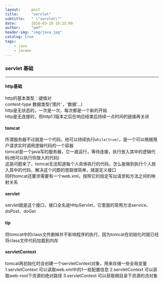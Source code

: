 ```yaml
---
layout:     post
title:      "servlet"
subtitle:   " \"servlet\""
date:       2018-03-10 19:25:00
author:     "wmf"
header-img: "img/java.jpg"
catalog: true
tags:
    - java
    - javaee
---
```

### servlet 基础
***
#### http基础
http的基本类型：键值对<br/>
content-type 数据类型('图片'，'数据'...)<br/>
http是无状态的，一次是一次，每次都是一个新的开始<br/>
http是无连接的，但http1.1版本之后在响应结束后持续一点时间的链接再关闭<br/>
#### tomcat
所谓服务器不过就是一个代码，他可以持续执行```while(true)```，是一个可以根据用户请求实时调用逻辑代码的一个容器<br>
tomcat是一个java写的服务器，它一直运行，等待连接，执行放入其中的逻辑代码(他可以执行你放入的代码)<br>
这是问题来了，tomcat无法知道每个人具体执行的代码，怎么能做到执行个人放入其中的代码，解决这个问题的思路很简单，就是定义接口<br>
同时tomcat还要求需要有一个web.xml，按照它的规定写出请求和方法之间的映射关系
#### servlet
servlet就是这个接口，接口全名是HttpServlet，它里面的常用方法service、doPost、doGet
#### tip
将tomcat中的class文件删掉并不影响程序的执行，因为tomcat在初始化时就已经将class文件代码加载到内存
#### servletContext
tomcat再初始化时会创建一个servletContext对象，用来存储一些全局变量<br>
1.servletContext 可以读取web.xml中的1一些配置信息
2.servletContext 可以获取web-root下资源的绝对路径
3.servletContext 可以获取根目录下资源的流对象
